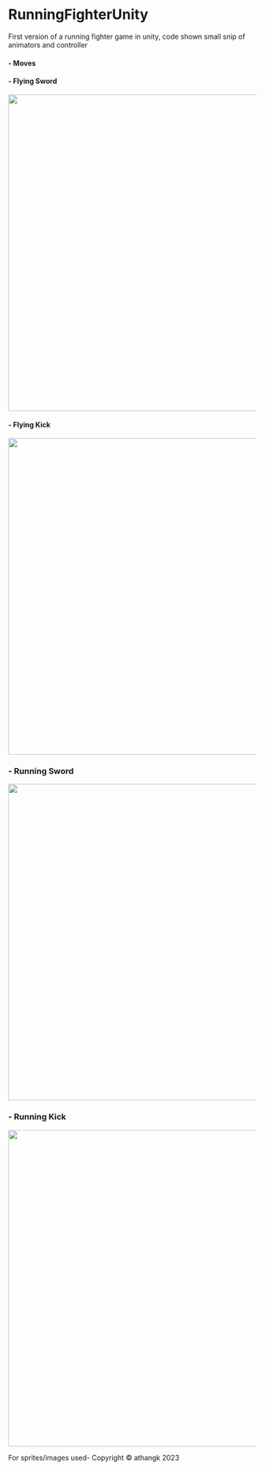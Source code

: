 # RunningFighterUnity
First version of a running fighter game in unity, code shown small snip of animators and controller

#### - Moves

#### - Flying Sword
  <p float=left>
<img src="https://github.com/athangk/runningFighterUnity/blob/main/flying_sword.gif" width="640">
  </p>

  
#### - Flying Kick

<img src="https://github.com/athangk/runningFighterUnity/blob/main/flying_kick.gif" width="640">
  
### - Running Sword

<img src="https://github.com/athangk/runningFighterUnity/blob/main/running_sword.gif" width="640">

### - Running Kick

<img src="https://github.com/athangk/runningFighterUnity/blob/main/running_kick.gif" width="640">



For sprites/images used- Copyright © athangk 2023
